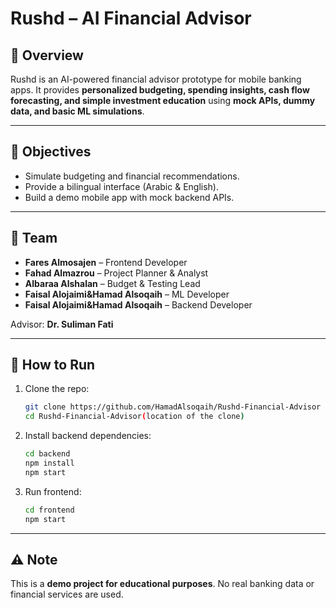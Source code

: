 # Rushd – AI Financial Advisor  

## 📌 Overview  
Rushd is an AI-powered financial advisor prototype for mobile banking apps. It provides **personalized budgeting, spending insights, cash flow forecasting, and simple investment education** using **mock APIs, dummy data, and basic ML simulations**.  

---

## 🎯 Objectives  
- Simulate budgeting and financial recommendations.  
- Provide a bilingual interface (Arabic & English).  
- Build a demo mobile app with mock backend APIs.  

---

## 👥 Team  
- **Fares Almosajen** – Frontend Developer  
- **Fahad Almazrou** – Project Planner & Analyst  
- **Albaraa Alshalan** – Budget & Testing Lead  
- **Faisal Alojaimi&Hamad Alsoqaih** – ML Developer  
- **Faisal Alojaimi&Hamad Alsoqaih** – Backend Developer  

Advisor: **Dr. Suliman Fati**  

---

## 🚀 How to Run 
1. Clone the repo:  
   ```bash
   git clone https://github.com/HamadAlsoqaih/Rushd-Financial-Advisor
   cd Rushd-Financial-Advisor(location of the clone)
   ```
2. Install backend dependencies:  
   ```bash
   cd backend
   npm install
   npm start
   ```
3. Run frontend:  
   ```bash
   cd frontend
   npm start
   ```  

---

## ⚠️ Note  
This is a **demo project for educational purposes**. No real banking data or financial services are used.  
